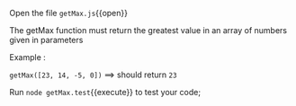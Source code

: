 Open the file `getMax.js`{{open}}

The getMax function must return the greatest value in an array of numbers given in parameters

Example :

`getMax([23, 14, -5, 0])` ==> should return `23`

Run `node getMax.test`{{execute}} to test your code;